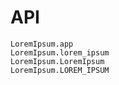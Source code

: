 # API
```@docs
LoremIpsum.app
LoremIpsum.lorem_ipsum
LoremIpsum.LoremIpsum
LoremIpsum.LOREM_IPSUM
```